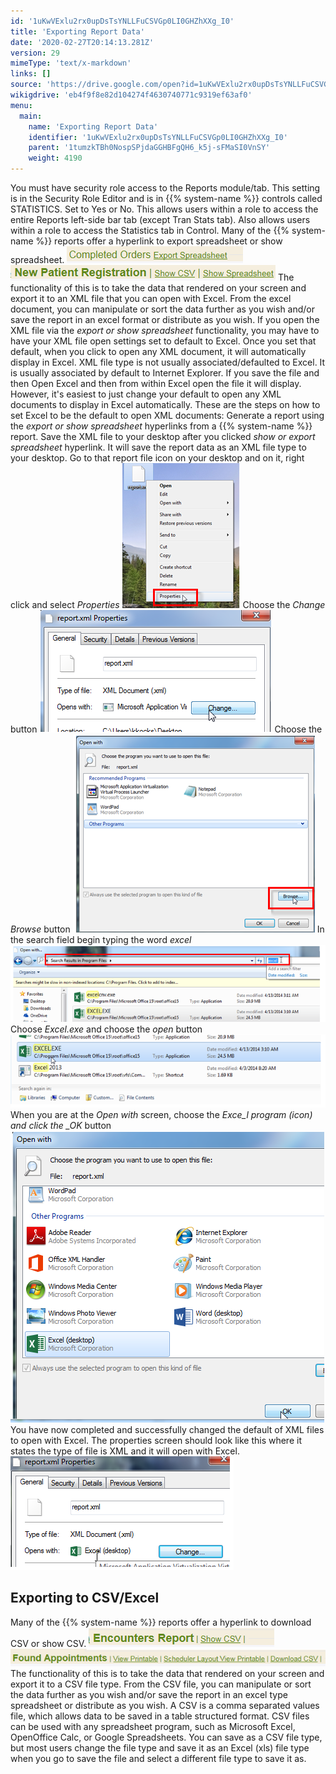 ```yaml
---
id: '1uKwVExlu2rx0upDsTsYNLLFuCSVGp0LI0GHZhXXg_I0'
title: 'Exporting Report Data'
date: '2020-02-27T20:14:13.281Z'
version: 29
mimeType: 'text/x-markdown'
links: []
source: 'https://drive.google.com/open?id=1uKwVExlu2rx0upDsTsYNLLFuCSVGp0LI0GHZhXXg_I0'
wikigdrive: 'eb4f9f8e82d104274f4630740771c9319ef63af0'
menu:
  main:
    name: 'Exporting Report Data'
    identifier: '1uKwVExlu2rx0upDsTsYNLLFuCSVGp0LI0GHZhXXg_I0'
    parent: '1tumzkTBh0NospSPjdaGGHBFgQH6_k5j-sFMaSI0VnSY'
    weight: 4190
---
```

You must have security role access to the Reports module/tab. This setting is in the Security Role Editor and is in {{% system-name %}} controls called STATISTICS. Set to Yes or No. This allows users within a role to access the entire Reports left-side bar tab (except Tran Stats tab). Also allows users within a role to access the Statistics tab in Control.
Many of the {{% system-name %}} reports offer a hyperlink to export spreadsheet or show spreadsheet.
![](exporting-report-data.assets/100002010000011A0000001BA581A2FDC328A70D.png) ![](exporting-report-data.assets/10000201000001A800000019F8C29F9F41AA1F10.png)
The functionality of this is to take the data that rendered on your screen and export it to an XML file that you can open with Excel. From the excel document, you can manipulate or sort the data further as you wish and/or save the report in an excel format or distribute as you wish.
If you open the XML file via the *export or show spreadsheet* functionality, you may have to have your XML file open settings set to default to Excel. Once you set that default, when you click to open any XML document, it will automatically display in Excel. XML file type is not usually associated/defaulted to Excel. It is usually associated by default to Internet Explorer. If you save the file and then Open Excel and then from within Excel open the file it will display. However, it's easiest to just change your default to open any XML documents to display in Excel automatically.
These are the steps on how to set Excel to be the default to open XML documents:
Generate a report using the *export or show spreadsheet* hyperlinks from a {{% system-name %}} report. Save the XML file to your desktop after you clicked *show or export spreadsheet* hyperlink. It will save the report data as an XML file type to your desktop.
Go to that report file icon on your desktop and on it, right click and select *Properties*
![](exporting-report-data.assets/10000201000000BD000000E83F6CE3C67C6BBB92.png)
Choose the *Change* button
![](exporting-report-data.assets/1000000000000174000000C47C7B8EB1642F4180.png)
Choose the *Browse* button
![](exporting-report-data.assets/10000201000001830000013D46736E2E385A21BE.png)
In the search field begin typing the word *excel*
![](exporting-report-data.assets/10000201000002D8000000B2A998AA80D2B584C5.png)
Choose *Excel.exe* and choose the *open* button
![](exporting-report-data.assets/100002010000027600000092AF2A7DD4726DFA8F.png)
When you are at the *Open with* screen, choose the *Exce_l program (icon) and click the _OK* button
![](exporting-report-data.assets/10000000000001F6000001D314A94E7F04DDFC7F.png)
You have now completed and successfully changed the default of XML files to open with Excel. The properties screen should look like this where it states the type of file is XML and it will open with Excel.
![](exporting-report-data.assets/1000000000000165000000B6E27A62232FACFD92.png)

## Exporting to CSV/Excel

Many of the {{% system-name %}} reports offer a hyperlink to download CSV or show CSV.
![](exporting-report-data.assets/10000201000001290000001F98862E187429DFA3.png) ![](exporting-report-data.assets/10000201000002580000002242A486CB0E31428B.png)
The functionality of this is to take the data that rendered on your screen and export it to a CSV file type. From the CSV file, you can manipulate or sort the data further as you wish and/or save the report in an excel type spreadsheet or distribute as you wish. A CSV is a comma separated values file, which allows data to be saved in a table structured format. CSV files can be used with any spreadsheet program, such as Microsoft Excel, OpenOffice Calc, or Google Spreadsheets. You can save as a CSV file type, but most users change the file type and save it as an Excel (xls) file type when you go to save the file and select a different file type to save it as.
